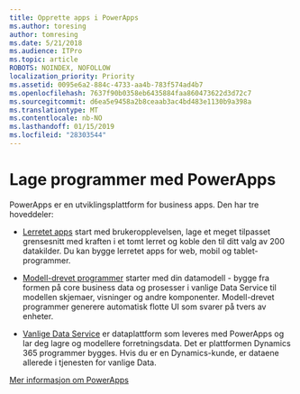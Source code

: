 ```yaml
---
title: Opprette apps i PowerApps
ms.author: toresing
author: tomresing
ms.date: 5/21/2018
ms.audience: ITPro
ms.topic: article
ROBOTS: NOINDEX, NOFOLLOW
localization_priority: Priority
ms.assetid: 0095e6a2-884c-4733-aa4b-783f574ad4b7
ms.openlocfilehash: 7637f90b0358eb6435884faa860473622d3d72c7
ms.sourcegitcommit: d6ea5e9458a2b8ceaab3ac4bd483e1130b9a398a
ms.translationtype: MT
ms.contentlocale: nb-NO
ms.lasthandoff: 01/15/2019
ms.locfileid: "28303544"
---
```

# <a name="create-apps-with-powerapps"></a>Lage programmer med PowerApps

PowerApps er en utviklingsplattform for business apps. Den har tre hoveddeler: 
  
- [Lerretet apps](https://go.microsoft.com/fwlink/?linkid=874495) start med brukeropplevelsen, lage et meget tilpasset grensesnitt med kraften i et tomt lerret og koble den til ditt valg av 200 datakilder. Du kan bygge lerretet apps for web, mobil og tablet-programmer. 
    
- [Modell-drevet programmer](https://go.microsoft.com/fwlink/?linkid=874496) starter med din datamodell - bygge fra formen på core business data og prosesser i vanlige Data Service til modellen skjemaer, visninger og andre komponenter. Modell-drevet programmer generere automatisk flotte UI som svarer på tvers av enheter. 
    
- [Vanlige Data Service](https://go.microsoft.com/fwlink/?linkid=874497) er dataplattform som leveres med PowerApps og lar deg lagre og modellere forretningsdata. Det er plattformen Dynamics 365 programmer bygges. Hvis du er en Dynamics-kunde, er dataene allerede i tjenesten for vanlige Data. 
    
[Mer informasjon om PowerApps](https://go.microsoft.com/fwlink/?linkid=874498)
  

